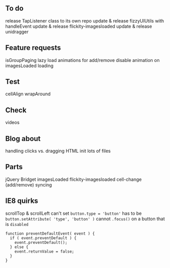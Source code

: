 ## To do

release TapListener class to its own repo
update & release fizzyUIUtils with handleEvent
update & release flickity-imagesloaded
update & release unidragger

## Feature requests

isGroupPaging
lazy load
animations for add/remove
disable animation on imagesLoaded loading

## Test

cellAlign
wrapAround

## Check

videos

## Blog about

handling clicks vs. dragging
HTML init
lots of files

## Parts

jQuery Bridget
imagesLoaded
flickity-imagesloaded
cell-change (add/remove)
syncing

## IE8 quirks

scrollTop & scrollLeft
can't set `button.type = 'button'` has to be `button.setAttribute( 'type', 'button' )`
cannot `.focus()` on a button that is `disabled`

    function preventDefaultEvent( event ) {
      if ( event.preventDefault ) {
        event.preventDefault();
      } else {
        event.returnValue = false;
      }
    }

